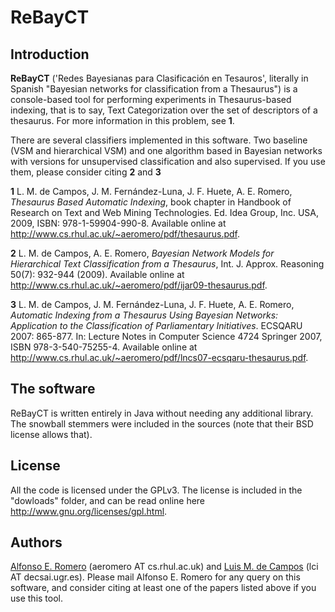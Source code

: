 # ReBayCT #

## Introduction ##

**ReBayCT** ('Redes Bayesianas para Clasificación en Tesauros', literally in Spanish "Bayesian networks for classification from a Thesaurus") is a console-based tool for performing experiments in Thesaurus-based indexing, that is to say, Text Categorization over the set of descriptors of a thesaurus. For more information in this problem, see **1**.

There are several classifiers implemented in this software. Two baseline (VSM and hierarchical VSM) and one algorithm based in Bayesian networks with versions for unsupervised classification and also supervised. If you use them, please consider citing **2** and **3**

**1** L. M. de Campos, J. M. Fernández-Luna, J. F. Huete, A. E. Romero, _Thesaurus Based Automatic Indexing_, book chapter in Handbook of Research on Text and Web Mining Technologies. Ed. Idea Group, Inc. USA, 2009, ISBN: 978-1-59904-990-8. Available online at http://www.cs.rhul.ac.uk/~aeromero/pdf/thesaurus.pdf.

**2** L. M. de Campos, A. E. Romero, _Bayesian Network Models for Hierarchical Text Classification from a Thesaurus_, Int. J. Approx. Reasoning 50(7): 932-944 (2009). Available online at http://www.cs.rhul.ac.uk/~aeromero/pdf/ijar09-thesaurus.pdf.

**3** L. M. de Campos, J. M. Fernández-Luna, J. F. Huete, A. E. Romero, _Automatic Indexing from a Thesaurus Using Bayesian Networks: Application to the Classification of Parliamentary Initiatives_. ECSQARU 2007: 865-877. In: Lecture Notes in Computer Science 4724 Springer 2007, ISBN 978-3-540-75255-4. Available online at http://www.cs.rhul.ac.uk/~aeromero/pdf/lncs07-ecsqaru-thesaurus.pdf.

## The software ##
ReBayCT is written entirely in Java without needing any additional library. The snowball stemmers were included in the sources (note that their BSD license allows that).

## License ##
All the code is licensed under the GPLv3. The license is included in the "dowloads" folder, and can be read online here http://www.gnu.org/licenses/gpl.html.

## Authors ##
[Alfonso E. Romero](http://www.cs.rhul.ac.uk/~aeromero) (aeromero AT cs.rhul.ac.uk) and [Luis M. de Campos](http://decsai.ugr.es/~lci) (lci AT decsai.ugr.es). Please mail Alfonso E. Romero for any query on this software, and consider citing at least one of the papers listed above if you use this tool.
